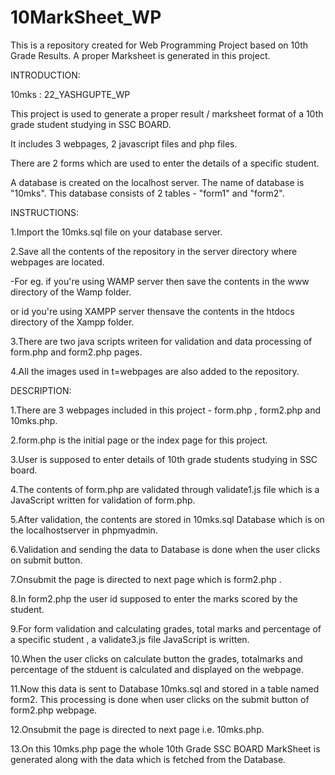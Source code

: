 # 10MarkSheet_WP
This is a repository created for Web Programming Project based on 10th Grade Results. A proper Marksheet is generated in this project.


INTRODUCTION:

10mks : 22_YASHGUPTE_WP

This project is used to generate a proper result / marksheet format of a 10th grade student studying in SSC BOARD.

It includes 3 webpages, 2 javascript files and php files.

There are 2 forms which are used to enter the details of a specific student.

A database is created on the localhost server. The name of database is "10mks". This database consists of 2 tables - "form1" and "form2".


INSTRUCTIONS:

1.Import the 10mks.sql file on your database server.

2.Save all the contents of the repository in the server directory where webpages are located.

  -For eg. if you're using WAMP server then save the contents in the www directory of the  Wamp folder.
  
  or id you're using XAMPP server thensave the contents in the htdocs directory of the  Xampp folder.
  
3.There are two java scripts writeen for validation and data processing of form.php and form2.php pages.

4.All the images used in t=webpages are also added to the repository.


DESCRIPTION:

1.There are 3 webpages included in this project - form.php , form2.php and 10mks.php.

2.form.php is the initial page or the index page for this project.

3.User is supposed to enter details of 10th grade students studying in SSC board.

4.The contents of form.php are validated through validate1.js file which is a JavaScript written for validation of form.php.

5.After validation, the contents are stored in  10mks.sql Database which is on the localhostserver in phpmyadmin.

6.Validation and sending the data to Database is done when the user clicks on submit button.

7.Onsubmit the page is directed to next page which is form2.php .

8.In form2.php the user id supposed to enter the marks scored by the student.

9.For form validation and calculating grades, total marks and percentage of a specific student , a validate3.js file JavaScript is written.

10.When the user clicks on calculate button the grades, totalmarks and percentage of the stduent is calculated and displayed on the webpage.

11.Now this data is sent to Database 10mks.sql and stored in a table named form2. This processing is done when user clicks on the submit button of form2.php webpage.

12.Onsubmit the page is directed to next page i.e. 10mks.php.

13.On this 10mks.php page the whole 10th Grade SSC BOARD MarkSheet is generated along with the data which is fetched from the Database.

